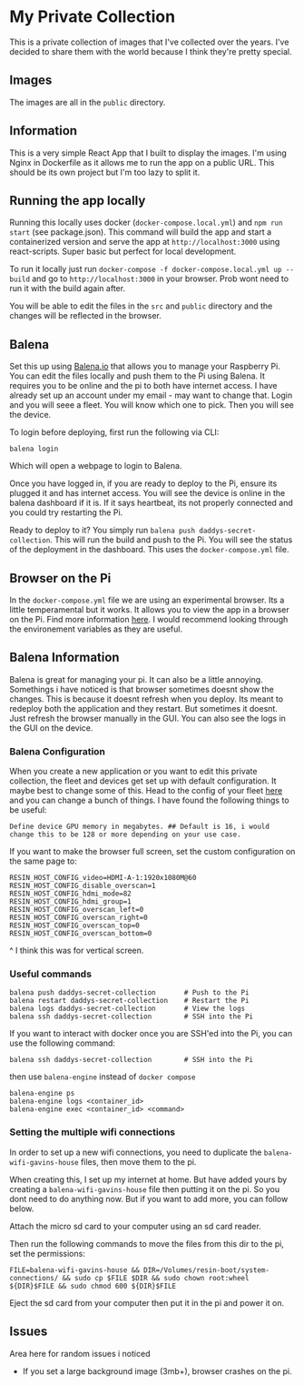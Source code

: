 # My Private Collection

This is a private collection of images that I've collected over the years. I've decided to share them with the world because I think they're pretty special.

## Images

The images are all in the `public` directory.

## Information

This is a very simple React App that I built to display the images. I'm using Nginx in Dockerfile as it allows me to run the app on a public URL. This should be its own project but I'm too lazy to split it.

## Running the app locally

Running this locally uses docker (`docker-compose.local.yml`) and `npm run start` (see package.json). This command will build the app and start a containerized version and serve the app at `http://localhost:3000` using react-scripts. Super basic but perfect for local development.

To run it locally just run `docker-compose -f docker-compose.local.yml up --build` and go to `http://localhost:3000` in your browser. Prob wont need to run it with the build again after. 

You will be able to edit the files in the `src` and `public` directory and the changes will be reflected in the browser.

## Balena

Set this up using [Balena.io](https://dashboard.balena-cloud.com/devices/c6ac3c97ece16150b0c436bf42ff0582) that allows you to manage your Raspberry Pi. You can edit the files locally and push them to the Pi using Balena. It requires you to be online and the pi to both have internet access. I have already set up an account under my email - may want to change that. Login and you will seee a fleet. You will know which one to pick. Then you will see the device. 

To login before deploying, first run the following via CLI:

```
balena login
```

Which will open a webpage to login to Balena.

Once you have logged in, if you are ready to deploy to the Pi, ensure its plugged it and has internet access. You will see the device is online in the balena dashboard if it is. If it says heartbeat, its not properly connected and you could try restarting the Pi. 

Ready to deploy to it? You simply run `balena push daddys-secret-collection`. This will run the build and push to the Pi. You will see the status of the deployment in the dashboard. This uses the `docker-compose.yml` file.

## Browser on the Pi

In the `docker-compose.yml` file we are using an experimental browser. Its a little temperamental but it works. It allows you to view the app in a browser on the Pi. Find more information [here](https://github.com/balena-io-experimental/browser). I would recommend looking through the environement variables as they are useful. 

## Balena Information

Balena is great for managing your pi. It can also be a little annoying. Somethings i have noticed is that browser sometimes doesnt show the changes. This is because it doesnt refresh when you deploy. Its meant to redeploy both the application and they restart. But sometimes it doesnt. Just refresh the browser manually in the GUI. You can also see the logs in the GUI on the device.

### Balena Configuration

When you create a new application or you want to edit this private collection, the fleet and devices get set up with default configuration. It maybe best to change some of this. Head to the config of your fleet [here](https://dashboard.balena-cloud.com/fleets/2158377/config) and you can change a bunch of things. I have found the following things to be useful:

```
Define device GPU memory in megabytes. ## Default is 16, i would change this to be 128 or more depending on your use case.
```

If you want to make the browser full screen, set the custom configuration on the same page to:

```
RESIN_HOST_CONFIG_video=HDMI-A-1:1920x1080M@60
RESIN_HOST_CONFIG_disable_overscan=1
RESIN_HOST_CONFIG_hdmi_mode=82
RESIN_HOST_CONFIG_hdmi_group=1
RESIN_HOST_CONFIG_overscan_left=0
RESIN_HOST_CONFIG_overscan_right=0
RESIN_HOST_CONFIG_overscan_top=0
RESIN_HOST_CONFIG_overscan_bottom=0
```

^ I think this was for vertical screen.

### Useful commands

```
balena push daddys-secret-collection       # Push to the Pi
balena restart daddys-secret-collection    # Restart the Pi
balena logs daddys-secret-collection       # View the logs
balena ssh daddys-secret-collection        # SSH into the Pi
```

If you want to interact with docker once you are SSH'ed into the Pi, you can use the following command:

```
balena ssh daddys-secret-collection        # SSH into the Pi
```

then use `balena-engine` instead of `docker compose`

```
balena-engine ps
balena-engine logs <container_id>
balena-engine exec <container_id> <command>
```

### Setting the multiple wifi connections

In order to set up a new wifi connections, you need to duplicate the `balena-wifi-gavins-house` files, then move them to the pi.

When creating this, I set up my internet at home. But have added yours by creating a `balena-wifi-gavins-house` file then putting it on the pi. So you dont need to do anything now. But if you want to add more, you can follow below.

Attach the micro sd card to your computer using an sd card reader.

Then run the following commands to move the files from this dir to the pi, set the permissions:

```
FILE=balena-wifi-gavins-house && DIR=/Volumes/resin-boot/system-connections/ && sudo cp $FILE $DIR && sudo chown root:wheel ${DIR}$FILE && sudo chmod 600 ${DIR}$FILE
```

Eject the sd card from your computer then put it in the pi and power it on.

## Issues

Area here for random issues i noticed

- If you set a large background image (3mb+), browser crashes on the pi.